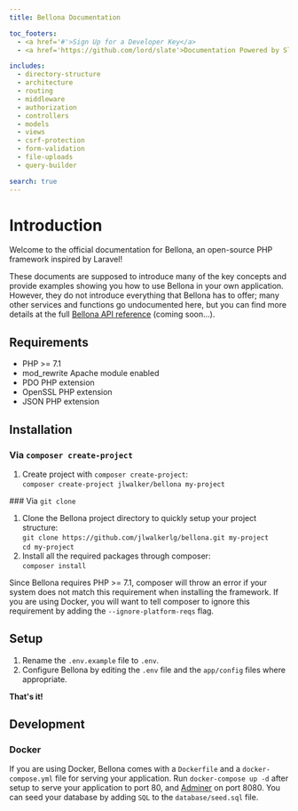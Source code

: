 ```yaml
---
title: Bellona Documentation

toc_footers:
  - <a href='#'>Sign Up for a Developer Key</a>
  - <a href='https://github.com/lord/slate'>Documentation Powered by Slate</a>

includes:
  - directory-structure
  - architecture
  - routing
  - middleware
  - authorization
  - controllers
  - models
  - views
  - csrf-protection
  - form-validation
  - file-uploads
  - query-builder

search: true
---
```


# Introduction

Welcome to the official documentation for Bellona, an open-source PHP framework inspired by Laravel!

These documents are supposed to introduce many of the key concepts and provide examples showing you how to use Bellona in your own application. However, they do not introduce everything that Bellona has to offer; many other services and functions go undocumented here, but you can find more details at the full [Bellona API reference](#) (coming soon...).

## Requirements

- PHP >= 7.1
- mod_rewrite Apache module enabled
- PDO PHP extension
- OpenSSL PHP extension
- JSON PHP extension

## Installation

### Via `composer create-project`

1. Create project with `composer create-project`:<br>
   `composer create-project jlwalker/bellona my-project`

### Via `git clone`

1. Clone the Bellona project directory to quickly setup your project structure:<br>
   `git clone https://github.com/jlwalkerlg/bellona.git my-project`<br>
   `cd my-project`
2. Install all the required packages through composer:<br>
   `composer install`

<aside class="notice">
  Since Bellona requires PHP >= 7.1, composer will throw an error if your system does not match this requirement when installing the framework. If you are using Docker, you will want to tell composer to ignore this requirement by adding the <code>--ignore-platform-reqs</code> flag.
</aside>

## Setup

1. Rename the `.env.example` file to `.env`.
2. Configure Bellona by editing the `.env` file and the `app/config` files where appropriate.

**That's it!**

## Development

### Docker

If you are using Docker, Bellona comes with a `Dockerfile` and a `docker-compose.yml` file for serving your application. Run `docker-compose up -d` after setup to serve your application to port 80, and [Adminer](https://www.adminer.org/) on port 8080. You can seed your database by adding `SQL` to the `database/seed.sql` file.
